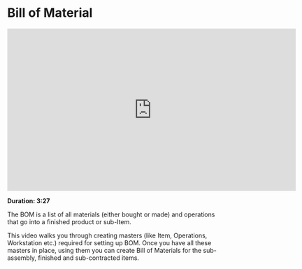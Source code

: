 <!-- add-breadcrumbs -->
# Bill of Material

<iframe width="660" height="371" src="https://www.youtube.com/embed/hDV0c1OeWLo" frameborder="0" allowfullscreen></iframe>

**Duration: 3:27**

The BOM is a list of all materials (either bought or made) and operations that go into a finished product or sub-Item.

This video walks you through creating masters (like Item, Operations, Workstation etc.) required for setting up BOM. Once you have all these masters in place, using them you can create Bill of Materials for the sub-assembly, finished and sub-contracted items.
